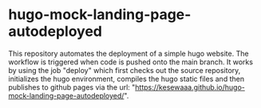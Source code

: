 # hugo-mock-landing-page-autodeployed
This repository automates the deployment of a simple hugo website. The workflow is triggered when code is pushed onto the main branch. It works by using the job "deploy" which first checks out the source repository, initializes the hugo environment, compiles the hugo static files and then publishes to github pages via the url: "https://kesewaaa.github.io/hugo-mock-landing-page-autodeployed/". 
